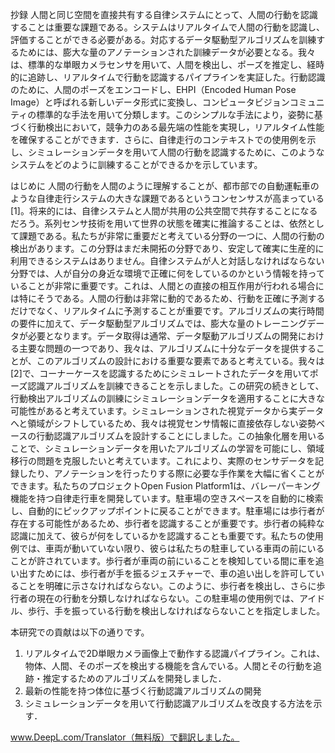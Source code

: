 抄録
人間と同じ空間を直接共有する自律システムにとって、人間の行動を認識することは重要な課題である。システムはリアルタイムで人間の行動を認識し、評価することができる必要がある。対応するデータ駆動型アルゴリズムを訓練するためには、膨大な量のアノテーションされた訓練データが必要となる。我々は、標準的な単眼カメラセンサを用いて、人間を検出し、ポーズを推定し、経時的に追跡し、リアルタイムで行動を認識するパイプラインを実証した。行動認識のために、人間のポーズをエンコードし、EHPI（Encoded Human Pose Image）と呼ばれる新しいデータ形式に変換し、コンピュータビジョンコミュニティの標準的な手法を用いて分類します。このシンプルな手法により，姿勢に基づく行動検出において，競争力のある最先端の性能を実現し，リアルタイム性能を確保することができます．さらに、自律走行のコンテキストでの使用例を示し、シミュレーションデータを用いて人間の行動を認識するために、このようなシステムをどのように訓練することができるかを示しています。

はじめに
人間の行動を人間のように理解することが、都市部での自動運転車のような自律走行システムの大きな課題であるというコンセンサスが高まっている[1]。将来的には、自律システムと人間が共用の公共空間で共存することになるだろう。系列センサ技術を用いて世界の状態を確実に推論することは、依然として課題である。私たちが非常に重要だと考えている分野の一つに、人間の行動の検出があります。この分野はまだ未開拓の分野であり、安定して確実に生産的に利用できるシステムはありません。自律システムが人と対話しなければならない分野では、人が自分の身近な環境で正確に何をしているのかという情報を持っていることが非常に重要です。これは、人間との直接の相互作用が行われる場合には特にそうである。人間の行動は非常に動的であるため、行動を正確に予測するだけでなく、リアルタイムに予測することが重要です。アルゴリズムの実行時間の要件に加えて、データ駆動型アルゴリズムでは、膨大な量のトレーニングデータが必要となります。データ取得は通常、データ駆動アルゴリズムの開発における主要な問題の一つであり、我々は、アルゴリズムに十分なデータを提供することが、このアルゴリズムの設計における重要な要素であると考えている。我々は[2]で、コーナーケースを認識するためにシミュレートされたデータを用いてポーズ認識アルゴリズムを訓練できることを示しました。この研究の続きとして、行動検出アルゴリズムの訓練にシミュレーションデータを適用することに大きな可能性があると考えています。シミュレーションされた視覚データから実データへと領域がシフトしているため、我々は視覚センサ情報に直接依存しない姿勢ベースの行動認識アルゴリズムを設計することにしました。この抽象化層を用いることで、シミュレーションデータを用いたアルゴリズムの学習を可能にし、領域移行の問題を克服したいと考えています。これにより、実際のセンサデータを記録したり、アノテーションを行ったりする際に必要な手作業を大幅に省くことができます。私たちのプロジェクトOpen Fusion Platform1は、バレーパーキング機能を持つ自律走行車を開発しています。駐車場の空きスペースを自動的に検索し、自動的にピックアップポイントに戻ることができます。駐車場には歩行者が存在する可能性があるため、歩行者を認識することが重要です。歩行者の純粋な認識に加えて、彼らが何をしているかを認識することも重要です。私たちの使用例では、車両が動いていない限り、彼らは私たちの駐車している車両の前にいることが許されています。歩行者が車両の前にいることを検知している間に車を追い出すためには、歩行者が手を振るジェスチャーで、車の追い出しを許可していることを明確に示さなければならない。このように、歩行者を検出し、さらに歩行者の現在の行動を分類しなければならない。この駐車場の使用例では、アイドル、歩行、手を振っている行動を検出しなければならないことを指定しました。

本研究での貢献は以下の通りです。
1) リアルタイムで2D単眼カメラ画像上で動作する認識パイプライン。これは、物体、人間、そのポーズを検出する機能を含んでいる。人間とその行動を追跡・推定するためのアルゴリズムを開発しました．
2) 最新の性能を持つ体位に基づく行動認識アルゴリズムの開発 
3) シミュレーションデータを用いて行動認識アルゴリズムを改良する方法を示す．

www.DeepL.com/Translator（無料版）で翻訳しました。
